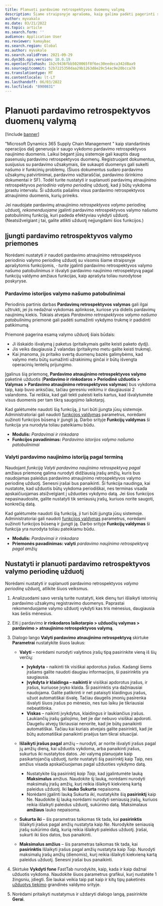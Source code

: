 ```yaml
---
title: Planuoti pardavimo retrospektyvos duomenų valymą
description: Šiame straipsnyje aprašoma, kaip galima padėti pagerinti sistemos našumą, planuojant periodinę pardavimo atnaujinimo retrospektyvos valymo užduotį, kuri bus vykdoma įprastu intervalu.
author: myvakalo
ms.date: 03/21/2022
ms.topic: article
ms.search.form: ''
audience: Application User
ms.reviewer: kamaybac
ms.search.region: Global
ms.author: myvakalo
ms.search.validFrom: 2021-09-29
ms.dyn365.ops.version: 10.0.19
ms.openlocfilehash: 1b2c9436fbb5020065f8f6ec30eedeca342d8aa9
ms.sourcegitcommit: 52b7225350daa29b1263d8e29c54ac9e20bcca70
ms.translationtype: MT
ms.contentlocale: lt-LT
ms.lasthandoff: 06/03/2022
ms.locfileid: "8900831"
---
```

# <a name="schedule-sales-history-data-cleanup"></a>Planuoti pardavimo retrospektyvos duomenų valymą

[!include [banner](../includes/banner.md)]

"Microsoft Dynamics 365 Supply Chain Management " kaip standartinės operacijos dalį generuoja ir saugo vykdomo pardavimo retrospektyvos naujinimo duomenis. Laikui bėgant jūsų sistemoje gali kauptis daug pasenusių pardavimo retrospektyvos duomenų. Registruojant dokumentus, susijusius su pardavimo užsakymais, šie sukaupti duomenys gali sukelti našumo ir funkcinių problemų. (Šiuos dokumentus sudaro pardavimo užsakymų patvirtinimai, pardavimo važtaraščiai, pardavimo išrinkimo dokumentai ir SF). Todėl turite nustatyti ir suplanuoti pardavimų atnaujinimo retrospektyvos *periodinio valymo periodinę* užduotį, kad ji būtų vykdoma įprastu intervalu. Ši užduotis pašalins visus pardavimo retrospektyvos atnaujinimo duomenis, kurių prireiks.

Jei naudojate pardavimų atnaujinimo *retrospektyvos valymo* periodinę užduotį, *rekomenduojame* įgalinti pardavimo retrospektyvos valymo našumo patobulinimų funkciją, kuri padeda efektyviau vykdyti užduotį. (Neatsižvelgiant į tai, galite atlikti užduotį neįjungdami šios funkcijos.)

## <a name="turn-on-the-sales-history-cleanup-features"></a>Įjungti pardavimo retrospektyvos valymo priemones

Norėdami nustatyti *ir* naudoti pardavimo atnaujinimo retrospektyvos periodinio valymo periodinę užduotį su visomis šiame straipsnyje aprašytomis funkcijomis, *·* *turite* įgalinti pardavimo retrospektyvos valymo našumo patobulinimus ir išvalyti pardavimo naujinimo retrospektyvą pagal funkcijų valdymo amžiaus funkcijas, kaip aprašyta toliau nurodytose poskyryse.

### <a name="sales-history-cleanup-performance-improvements"></a>Pardavimo istorijos valymo našumo patobulinimai

Periodinis partinis darbas **Pardavimų retrospektyvos valymas** gali ilgai užtrukti, jei jis nedažnai vykdomas aplinkose, kuriose yra didelis pardavimų naujinimų kiekis. Tokiais atvejais *Pardavimo retrospektyvos valymo našumo patobulinimų* priemonė gali padėti sumažinti vykdymo trukmę ir padidinti patikimumą.

Priemonė pagerina esamą valymo užduotį šiais būdais:

- Ji išskaido išvalymą į paketus (pritaikymais galite keisti paketo dydį).
- Jis veiks daugiausia 2 valandas (pritaikymo metu galite keisti trukmę).
- Kai įmanoma, jis pritaiko svertą duomenų bazės galimybėms, kad valymo metu būtų sumažinti užrakinimų ginčai ir būtų išvengta operacinių lentelių prijungimo.

Įgalinus šią priemonę, **Pardavimo atnaujinimo retrospektyvos valymo** paketinė užduotis (**Pardavimo ir rinkodaros \> Periodinė užduotis \> Valymas \> Pardavimo atnaujinimo retrospektyvos valymas**) bus vykdoma taip, kaip buvo anksčiau, tačiau geresniu veikimu ir daugiausiai 2 valandoms. Tai reiškia, kad gali tekti paleisti kelis kartus, kad išvalytumėte visus duomenis per tam tikrą saugojimo laikotarpį.

Kad galėtumėte naudoti šią funkciją, ji turi būti įjungta jūsų sistemoje. Administratoriai gali naudoti [funkcijos valdymas](../../fin-ops-core/fin-ops/get-started/feature-management/feature-management-overview.md) parametrus, norėdami sužinoti funkcijos būseną ir įjungti ją. Darbo srityje **Funkcijų valdymas** ši funkcija yra nurodyta toliau pateikiamu būdu.

- **Modulis:** *Pardavimai ir rinkodara*
- **Funkcijos pavadinimas:** *Pardavimo istorijos valymo našumo patobulinimai*

### <a name="clean-up-sales-update-history-based-on-age"></a>Valyti pardavimo naujinimo istoriją pagal terminą

Naudojant *funkciją Valyti pardavimo naujinimo retrospektyvą* *pagal* amžiaus priemonę galima nurodyti didžiausią įrašų amžių, kuris bus naudojamas paleidus pardavimo atnaujinimo retrospektyvos valymo periodinę užduotį. Senesni įrašai bus panaikinti. Ši funkcija naudinga, kai nustatote, kad užduotis būtų vykdoma periodiškai, nes terminas visada apskaičiuojamas atsižvelgiant į užduoties vykdymo datą. Jei šios funkcijos nepasinaudosite, galite nustatyti tik seniausių įrašų, kuriuos norite saugoti, konkrečią datą.

Kad galėtumėte naudoti šią funkciją, ji turi būti įjungta jūsų sistemoje. Administratoriai gali naudoti [funkcijos valdymas](../../fin-ops-core/fin-ops/get-started/feature-management/feature-management-overview.md) parametrus, norėdami sužinoti funkcijos būseną ir įjungti ją. Darbo srityje **Funkcijų valdymas** ši funkcija yra nurodyta toliau pateikiamu būdu.

- **Modulis:** *Pardavimai ir rinkodara*
- **Priemonės pavadinimas: valyti** *pardavimo naujinimo retrospektyvą pagal amžių*

## <a name="set-up-and-schedule-the-sales-history-cleanup-periodic-task"></a>Nustatyti ir planuoti pardavimo retrospektyvos valymo periodinę užduotį

Norėdami nustatyti ir suplanuoti pardavimo retrospektyvos *valymo periodinę* užduotį, atlikite šiuos veiksmus.

1. Analizuodami savo verslą turite nustatyti, kiek dienų turi išlaikyti istorinių pardavimo užsakymų registravimo duomenys. Paprastai rekomenduojame valymo užduotį vykdyti kas tris mėnesius, daugiausia kas šešis mėnesius.
1. Eiti į pardavimo **ir rinkodaros laikotarpio \> užduočių valymas \> pardavimo \> atnaujinimo retrospektyvos valymą**.
1. Dialogo lango **Valyti pardavimo atnaujinimo retrospektyvą** skirtuke **Parametrai** nustatykite šiuos laukus:

    - **Valyti** – norėdami nurodyti valytinos įrašų tipą pasirinkite vieną iš šių verčių:

        - **Įvykdyta** – naikinti tik visiškai apdorotus įrašus. Kadangi šiems įrašams galite naudoti daugiau informacijos, ši pasirinktis yra saugiausia.
        - **Įvykdyta ir klaidinga – naikinti ir** visiškai apdorotus įrašus, ir įrašus, kuriuose įvyko klaida. Ši pasirinktis yra dažniausiai naudojama. Galite patikrinti ir net pataisyti klaidingus įrašus, užuot automatiškai išvalę. Tačiau daugelis įmonių pasirenka išvalyti šiuos įrašus po mėnesio, nes tuo laiku jie tikriausiai nebeatitinka.
        - **Viskas** – naikinti įvykdytus, klaidingus ir laukiančius įrašus. Laukiančių įrašų galiojimo, bet jie dar nebuvo visiškai apdoroti. Daugeliu atvejų tikriausiai nenorite, kad jie būtų panaikinti automatiškai. Tačiau kai kuriais atvejais galite pasirinkti, kad jie būtų automatiškai panaikinti praėjus tam tikrai situacijai.

    - **Išlaikyti įrašus pagal** amžių – nurodyti, ar norite išvalyti įrašus pagal jų amžių dieną, kai užduotis vykdoma, arba panaikinti įrašus, sukurtus iki nustatytos datos. Jei valymą planuojate kaip pasikartojančią užduotį, *turite* nustatyti šią pasirinktį kaip Taip, nes amžius visada apskaičiuojamas pagal užduoties vykdymo datą.

        - Nustatykite šią pasirinktį *kaip Taip*, kad įgalintumėte lauką **Maksimalus** amžius. Naudokite šį lauką, norėdami nurodyti maksimalų įrašų amžių, kurį reikia išlaikyti kiekvieną kartą paleidus užduotį. Iki **lauko Sukurta** nepaisoma.
        - Norėdami įgalinti lauką Sukurta *iki*, nustatykite šią **pasirinktį** kaip Ne. Naudokite šį lauką norėdami nurodyti seniausią įrašų, kuriuos reikia išlaikyti paleidus užduotį, sukūrimo datą. Maksimalaus **amžiaus** lauko nepaisoma.

    - **Sukurta iki** – šis parametras taikomas tik tada, kai **pasirinktis** Išlaikyti įrašus pagal amžių nustatyta kaip *Ne*. Nurodykite seniausią įrašų sukūrimo datą, kurią reikia išlaikyti paleidus užduotį. Įrašai, sukurti iki šios datos, bus panaikinti.
    - **Maksimalus amžius** – šis parametras taikomas tik tada, kai **pasirinktis** Išlaikyti įrašus pagal amžių nustatyta kaip *Taip*. Nurodyti maksimalų įrašų amžių (dienomis), kurį reikia išlaikyti kiekvieną kartą paleidus užduotį. Senesni įrašai bus panaikinti.

1. Skirtuke **Vykdyti fone** FastTab nurodykite, kaip, kada ir kaip dažnai užduotis vykdoma. Naudokite šiuos parametrus grafikui, kurį nustatėte 1 žingsniu, įdiegti. Šie laukai veikia taip pat kaip ir kitų tipų paketinės [užduotys tiekimo](../../fin-ops-core/dev-itpro/sysadmin/batch-processing-overview.md) grandinės valdymo srityje.
1. Norėdami pritaikyti nustatymus ir uždaryti dialogo langą, pasirinkite **Gerai**.
